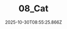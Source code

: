 ---
title: "08_Cat"
description: ""
image: "/uploads/photos/1761814525859-08_Cat.webp"
thumbnail: "/uploads/photos/1761814525859-08_Cat-thumb.webp"
width: 4000
height: 6000
featured: true
date: 2025-10-30T08:55:25.866Z
order: 0
---